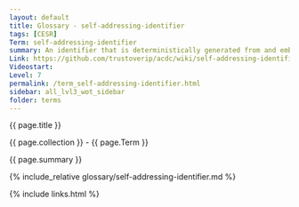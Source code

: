 ```yaml
---
layout: default
title: Glossary - self-addressing-identifier
tags: [CESR]
Term: self-addressing-identifier
summary: An identifier that is deterministically generated from and embedded in the content it identifies, making it and its data mutually tamper-evident
Link: https://github.com/trustoverip/acdc/wiki/self-addressing-identifier
Videostart: 
Level: 7
permalink: /term_self-addressing-identifier.html
sidebar: all_lvl3_wot_sidebar
folder: terms
---
```


{{ page.title }}

{{ page.collection }} - {{ page.Term }}

   {{ page.summary }}

{% include_relative glossary/self-addressing-identifier.md %}

 {% include links.html %} 

